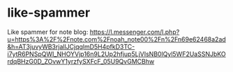 # like-spammer

Like spammer for note blog: https://l.messenger.com/l.php?u=https%3A%2F%2Fnote.com%2Fnoah_note00%2Fn%2Fn69e62468a2ad&h=AT3juvyWB3rjallJCjqqlmD5H4pfkD3TC-i7ytR6PNSpQWI_NHOYVjp16n9L2Up2hfjup5LjVIsNB0lQyl5WF2UaSSNJbKOrdqBHzG0D_ZOvwY1yrzfySXFcF_05U9QvGMCBhw